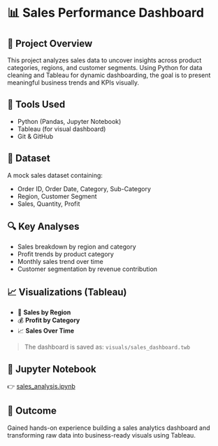 # 📊 Sales Performance Dashboard

## 📌 Project Overview
This project analyzes sales data to uncover insights across product categories, regions, and customer segments. Using Python for data cleaning and Tableau for dynamic dashboarding, the goal is to present meaningful business trends and KPIs visually.

## 🧰 Tools Used
- Python (Pandas, Jupyter Notebook)
- Tableau (for visual dashboard)
- Git & GitHub

## 📁 Dataset
A mock sales dataset containing:
- Order ID, Order Date, Category, Sub-Category
- Region, Customer Segment
- Sales, Quantity, Profit

## 🔍 Key Analyses
- Sales breakdown by region and category
- Profit trends by product category
- Monthly sales trend over time
- Customer segmentation by revenue contribution

## 📈 Visualizations (Tableau)
- 📍 **Sales by Region**
- 💰 **Profit by Category**
- 📈 **Sales Over Time**

> The dashboard is saved as: `visuals/sales_dashboard.twb`

## 📎 Jupyter Notebook
👉 [sales_analysis.ipynb](notebooks/sales_analysis.ipynb)

## 🎯 Outcome
Gained hands-on experience building a sales analytics dashboard and transforming raw data into business-ready visuals using Tableau.
